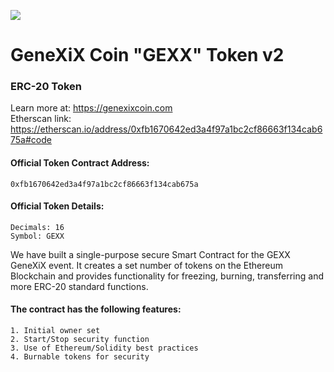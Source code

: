 <p>
<img src="https://avatars2.githubusercontent.com/u/60882661?s=460&v=4">
</p>

# GeneXiX Coin "GEXX" Token v2
### ERC-20 Token ###
Learn more at: https://genexixcoin.com
<br>Etherscan link: https://etherscan.io/address/0xfb1670642ed3a4f97a1bc2cf86663f134cab675a#code

#### Official Token Contract Address:
````
0xfb1670642ed3a4f97a1bc2cf86663f134cab675a
````
#### Official Token Details:
````
Decimals: 16
Symbol: GEXX
````

We have built a single-purpose secure Smart Contract for the GEXX GeneXiX event. It creates a set number of tokens on the Ethereum Blockchain and provides functionality for freezing, burning, transferring and more ERC-20 standard functions.

#### The contract has the following features:
````
1. Initial owner set
2. Start/Stop security function
3. Use of Ethereum/Solidity best practices
4. Burnable tokens for security
````
